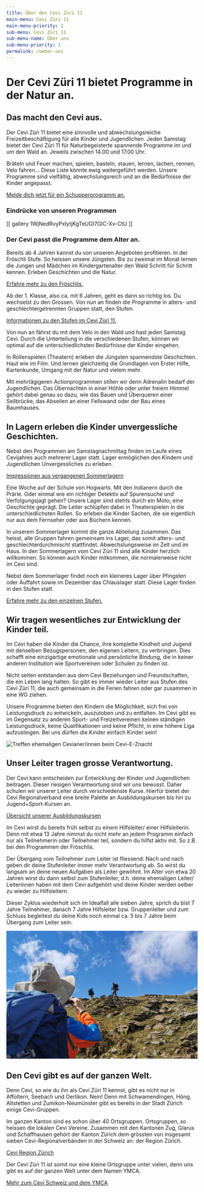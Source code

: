 ```yaml
---
title: Über den Cevi Züri 11
main-menu: Cevi Züri 11
main-menu-priority: 2
sub-menu: Cevi Züri 11
sub-menu-name: Über uns
sub-menu-priority: 1
permalink: /ueber-uns
---
```


# Der Cevi Züri 11 bietet Programme in der Natur an.

## Das macht den Cevi aus.

Der Cevi Züri 11 bietet eine sinnvolle und abwechslungsreiche Freizeitbeschäftigung für alle Kinder und Jugendlichen.
Jeden Samstag bietet der Cevi Züri 11 für Naturbegeisterte spannende Programme im und um den Wald an. Jeweils zwischen
14.00 und 17.00 Uhr.

Bräteln und Feuer machen, spielen, basteln, stauen, lernen, lachen, rennen, Velo fahren… Diese Liste könnte ewig
weitergeführt werden. Unsere Programme sind vielfältig, abwechslungsreich und an die Bedürfnisse der Kinder angepasst.

[Melde dich jetzt für ein Schupperprogramm an.](/neu-im-cevi)

### Eindrücke von unseren Programmen

[[ gallery 1WjNedRvyPxlytjKgTeUGI7GlC-Xv-CtU ]]

### Der Cevi passt die Programme dem Alter an.

Bereits ab 4 Jahren kannst du von unseren Angeboten profitieren. In der Fröschli Stufe. So heissen unsere Jüngsten. Bis
zu zweimal im Monat lernen die Jungen und Mädchen im Kindergartenalter den Wald Schritt für Schritt kennen. Erleben
Geschichten und die Natur.

[Erfahre mehr zu den Fröschlis.](/stufen/froeschli)

Ab der 1. Klasse, also ca. mit 6 Jahren, geht es dann so richtig los. Du wechselst zu den Grossen. Von nun an finden die
Programme in alters- und geschlechtergetrennten Gruppen statt, den Stufen.

[Informationen zu den Stufen im Cevi Züri 11.](/stufen)

Von nun an fährst du mit dem Velo in den Wald und hast jeden Samstag Cevi. Durch die Unterteilung in die verschiedenen
Stufen, können wir optimal auf die unterschiedlichsten Bedürfnisse der Kinder eingehen.

In Rollenspielen (Theatern) erleben die Jüngsten spannendste Geschichten. Haut wie im Film. Und lernen gleichzeitig die
Grundlagen von Erster Hilfe, Kartenkunde, Umgang mit der Natur und vielem mehr.

Mit mehrtägigeren Actionprogrammen stillen wir denn Adrenalin bedarf der Jugendlichen. Das Übernachten in einer Höhle
oder unter freiem Himmel gehört dabei genau so dazu, wie das Bauen und Überqueren einer Seilbrücke, das Abseilen an
einer Fellswand oder der Bau eines Baumhauses.

## In Lagern erleben die Kinder unvergessliche Geschichten.

Nebst den Programmen am Samstagnachmittag finden im Laufe eines Cevijahres auch mehrerer Lager statt. Lager ermöglichen
den Kindern und Jugendlichen Unvergessliches zu erleben.

[Impressionen aus vergangenen Sommerlagern](/sola)

Eine Woche auf der Schule von Hogwarts. Mit den Indianern durch die Prärie. Oder einmal wie ein richtiger Detektiv auf
Spurensuche und Verfolgungsjagt gehen? Unsere Lager sind stehts durch ein Moto; eine Geschichte geprägt. Die Leiter
schlüpfen dabei in Theaterspielen in die unterschiedlichsten Rollen. So erleben die Kinder Sachen, die sie eigentlich
nur aus dem Fernseher oder aus Büchern kennen.

In unserem Sommerlager kommt die ganze Abteilung zusammen. Das heisst, alle Gruppen fahren gemeinsam ins Lager, das
somit alters- und geschlechterdurchmischt stattfindet. Abwechslungsweise im Zelt und im Haus. In den Sommerlagern vom
Cevi Züri 11 sind alle Kinder herzlich willkommen. So können auch Kinder mitkommen, die normalerweise nicht im Cevi
sind.

Nebst dem Sommerlager findet noch ein kleineres Lager über Pfingsten oder Auffahrt sowie im Dezember das Chlauslager
statt. Diese Lager finden in den Stufen statt.

[Erfahre mehr zu den einzelnen Stufen.](/stufen)

## Wir tragen wesentliches zur Entwicklung der Kinder teil.

Im Cevi haben die Kinder die Chance, ihre komplette Kindheit und Jugend mit denselben Bezugspersonen, den eigenen
Leitern, zu verbringen. Dies schafft eine einzigartige emotionale und persönliche Bindung, die in keiner anderen
Institution wie Sportvereinen oder Schulen zu finden ist.

Nicht selten entstanden aus dem Cevi Beziehungen und Freundschaften, die ein Leben lang halten. So gibt es immer wieder
Leiter aus Stufen des Cevi Züri 11, die auch gemeinsam in die Ferien fahren oder gar zusammen in eine WG ziehen.

Unsere Programme bieten den Kindern die Möglichkeit, sich frei von Leistungsdruck zu entwickeln, auszutoben und zu
entfalten. Im Cevi gibt es im Gegensatz zu anderen Sport- und Freizeitvereinen keinen ständigen Leistungsdruck, keine
Qualifikationen und keine Pflicht, in eine höhere Liga aufzusteigen. Bei uns dürfen die Kinder einfach Kinder sein!

![Treffen ehemaligen Cevianer/innen beim Cevi-E-Znacht](/assets/cevi-e-znacht.jpg)

## Unser Leiter tragen grosse Verantwortung.

Der Cevi kann entscheiden zur Entwicklung der Kinder und Jugendlichen beitragen. Dieser riesigen Verantwortung sind wir
uns bewusst. Daher schulen wir unserer Leiter durch verschiedenste Kurse. Hierfür bietet der Cevi Regionalverband eine
breite Palette an Ausbildungskursen bis hin zu Jugend+Sport-Kursen an.

[Übersicht unserer Ausbildungskursen](https://ceviregionzuerich.ch/kurse/)

Im Cevi wirst du bereits früh selbst zu einem Hilfsleiter/ einer Hilfsleiterin. Denn mit etwa 13 Jahre nimmst du nicht
mehr an jedem Programm einfach nur als Teilnehmerin oder Teilnehmer teil, sondern du hilfst aktiv mit. So z.B. bei den
Programmen der Fröschlis.

Der Übergang vom Teilnehmer zum Leiter ist fliessend: Nach und nach geben dir deine Stufenleiter immer mehr
Verantwortung ab. So wirst du langsam an deine neuen Aufgaben als Leiter gewöhnt. Im Alter von etwa 20 Jahren wirst du
dann selbst zum Stufenleiter, d.h. deine ehemaligen Leiter/ Leiterinnen haben mit dem Cevi aufgehört und deine Kinder
werden selber zu wieder zu Hilfsleitern.

Dieser Zyklus wiederholt sich im Idealfall alle sieben Jahre, sprich du bist 7 Jahre Teilnehmer, danach 7 Jahre
Hilfsleiter bzw. Gruppenleiter und zum Schluss begleitest du deine Kids noch einmal ca. 5 bis 7 Jahre beim Übergang zum
Leiter sein.

![Die Aubildung ist ein wichtiger Bestandteil des Leiterwerdens](/assets/ausbildung.jpg)

## Den Cevi gibt es auf der ganzen Welt.

Denn Cevi, so wie du ihn als Cevi Züri 11 kennst, gibt es nicht nur in Affoltern, Seebach und Oerlikon. Nein! Denn mit
Schwamendingen, Höng, Altstetten und Zumikon-Neumünster gibt es bereits in der Stadt Zürich einige Cevi-Gruppen.

Im ganzen Kanton sind es schon über 40 Ortsgruppen. Ortsgruppen, so heissen die lokalen Cevi Vereine. Zusammen mit den
Kantonen Zug, Glarus und Schaffhausen gehört der Kanton Zürich dem grössten von insgesamt sieben Cevi-Regionalverbänden
in der Schweiz an: der Region Zürich.

[Cevi Region Zürich](/cevi/region-zuerich)

Der Cevi Züri 11 ist somit nur eine kleine Ortsgruppe unter vielen, denn uns gibt es auf der ganzen Welt unter dem Namen
YMCA.

[Mehr zum Cevi Schweiz und dem YMCA](/cevi/cevi-schweiz)